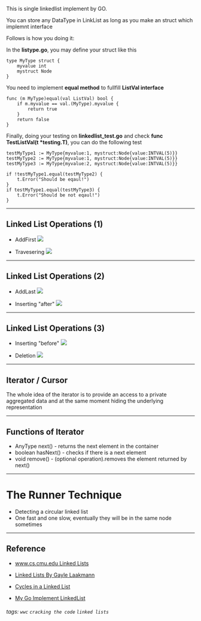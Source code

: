 This is single linkedlist implement by GO.

You can store any DataType in LinkList as long as you make an struct which implemnt interface

Follows is how you doing it:

In the **listype.go**, you may define your struct like this

```
type MyType struct {
	myvalue int
	mystruct Node
}
```

You need to implement **equal method** to fullfill **ListVal interface**

```
func (m MyType)equal(val ListVal) bool {
	if m.myvalue == val.(MyType).myvalue {
		return true
	}
	return false
}
```

Finally, doing your testing on **linkedlist_test.go** and check **func TestListVal(t *testing.T)**, you can do the following test

```
testMyType1 := MyType{myvalue:1, mystruct:Node{value:INTVAL(5)}}
testMyType2 := MyType{myvalue:1, mystruct:Node{value:INTVAL(5)}}
testMyType3 := MyType{myvalue:2, mystruct:Node{value:INTVAL(5)}}

if !testMyType1.equal(testMyType2) {
    t.Error("Should be eqaul!")
}
if testMyType1.equal(testMyType3) {
    t.Error("Should be not eqaul!")
}
````

-----------------------


## Linked List Operations (1)
+ AddFirst
![](https://i.imgur.com/0oqFQEB.jpg)

+ Travesering
![](https://i.imgur.com/jl1hDvn.jpg)

----

## Linked List Operations (2)

+ AddLast
![](https://i.imgur.com/szOdYyY.jpg)

+ Inserting "after"
![](https://i.imgur.com/IvWdSZi.jpg)

----

## Linked List Operations (3)

+ Inserting "before"
![](https://i.imgur.com/1ZHlWb1.jpg)

+ Deletion
![](https://i.imgur.com/D17PUdk.jpg)

---

## Iterator / Cursor

The whole idea of the iterator is to provide an access to a private aggregated data and at the same moment hiding the underlying representation

----

## Functions of Iterator
+ AnyType next() - returns the next element in the container
+ boolean hasNext() - checks if there is a next element
+ void remove() - (optional operation).removes the element returned by next()

---

# The Runner Technique
+ Detecting a circular linked list
+ One fast and one slow, eventually they will be in the same node sometimes

---

## Reference

+ [www.cs.cmu.edu Linked Lists](https://www.cs.cmu.edu/~adamchik/15-121/lectures/Linked%20Lists/linked%20lists.html)

+ [Linked Lists By Gayle Laakmann ](https://www.youtube.com/watch?v=njTh_OwMljA)

+ [Cycles in a Linked List](https://www.youtube.com/watch?v=MFOAbpfrJ8g)

+ [My Go Implement LinkedList](https://github.com/pieceofr/linkedList)

###### tags: `wwc` `cracking the code` `linked lists`